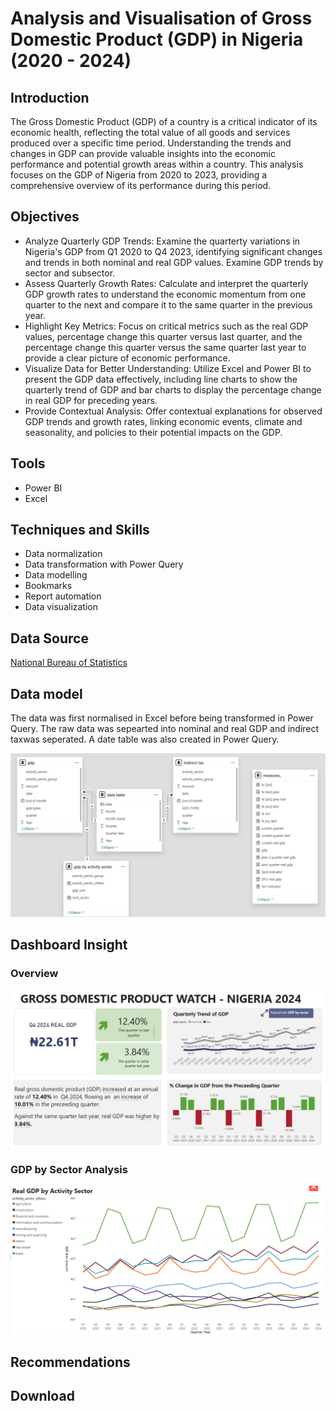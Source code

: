 # Analysis and Visualisation of Gross Domestic Product (GDP) in Nigeria (2020 - 2024)
## Introduction 
The Gross Domestic Product (GDP) of a country is a critical indicator of its economic health, reflecting the total value of all goods and services produced over a specific time period. Understanding the trends and changes in GDP can provide valuable insights into the economic performance and potential growth areas within a country. This analysis focuses on the GDP of Nigeria from 2020 to 2023, providing a comprehensive overview of its performance during this period.
## Objectives
- ﻿﻿Analyze Quarterly GDP Trends: Examine the quarterty variations in Nigeria's GDP from Q1 2020 to Q4 2023, identifying significant changes and trends in both nominal and real GDP values. Examine GDP trends by sector and subsector.
- Assess Quarterly Growth Rates: Calculate and interpret the quarterly GDP growth rates to understand the economic momentum from one quarter to the next and compare it to the same quarter in the previous year.
- ﻿﻿Highlight Key Metrics: Focus on critical metrics such as the real GDP values, percentage change this quarter versus last quarter, and the percentage change this quarter versus the same quarter last year to provide a clear picture of economic performance.
- ﻿﻿Visualize Data for Better Understanding: Utilize Excel and Power BI to present the GDP data effectively, including line charts to show the quarterly trend of GDP and bar charts to display the percentage change in real GDP for preceding years.
- ﻿﻿Provide Contextual Analysis: Offer contextual explanations for observed GDP trends and growth rates, linking economic events, climate and seasonality, and policies to their potential impacts on the GDP.
## Tools 
- Power BI
- Excel

## Techniques and Skills 
- Data normalization
- ﻿﻿Data transformation with Power Query
- ﻿﻿Data modelling
- Bookmarks
- Report automation
- Data visualization 

## Data Source
<a href = "https://microdata.nigerianstat.gov.ng/index.php/catalog/?page=1&ps=15">  National Bureau of Statistics </a>
## Data model
The data was first normalised in Excel before being transformed in Power Query. The raw data was sepearted into nominal and real GDP and indirect taxwas seperated. A date table was also created in Power Query.

![Data_Model](https://github.com/kyangchat-hosea/GDP-Analysis-in-Nigeria/blob/main/images/gdp_portfolio_data_model.png)
## Dashboard Insight
### Overview 

![Over_view](https://github.com/kyangchat-hosea/GDP-Analysis-in-Nigeria/blob/main/images/gdp_portfolio_main.png)

### GDP by Sector Analysis 

![GDP by Sector](https://github.com/kyangchat-hosea/GDP-Analysis-in-Nigeria/blob/main/images/gdp_portfolio_by_sector.png)

## Recommendations

## Download 


